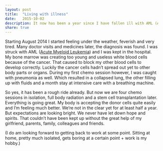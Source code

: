 ```yaml
---
layout: post
title:  "Living with illness"
date:   2015-10-02
description: It now has been a year since I have fallen ill with AML (Acute Myeloid Leukemia). It has been a rough ride already, but everything is looking very positive!
share: true
---
```

Starting August 2014 I started feeling under the weather, feverish and very tired. Many doctor visits and medicines later, the diagnosis was found. I was struck with AML ([Acute Myeloid Leukemia](https://en.wikipedia.org/wiki/Acute_myeloid_leukemia)) and I was kept in the hospital. My bone marrow was creating too young and useless white blood cells because of the cancer. That caused to block my other blood cells to develop correctly. Luckily the cancer cells hadn’t spread out yet to other body parts or organs. During my first chemo session however, I was caught with pneumonia as well. Which resulted in a collapsed lung, the other filling up with fluids and a month stay at intensive care with a breathing machine.

So yes, it has been a rough ride already. But now we are four chemo sessions in isolation, full body radiation and a stem cell transplantation later. Everything is going great. My body is accepting the donor cells quite easily and I’m feeling much better. We’re not in the clear yet for at least half a year. But expectations are looking bright. We never have let down hope and spirits. That couldn’t have been kept up without the great help of my girlfriend, parents, family, colleagues and friends.

(I do am looking forward to getting back to work at some point. Sitting at home, pretty much isolated, gets boring at a certain point + work is my hobby.)